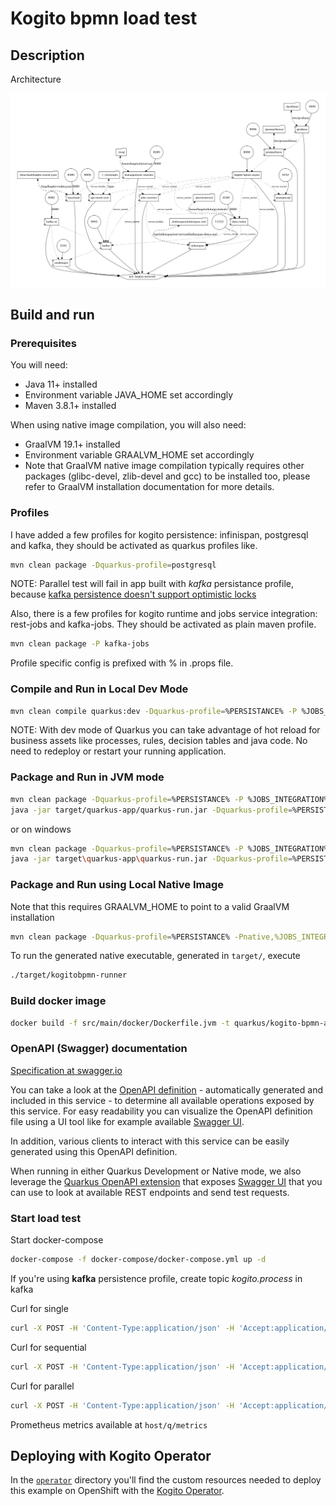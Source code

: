 # Kogito bpmn load test

## Description

Architecture

![docker-compose](docker-compose/docker-compose.png)

## Build and run

### Prerequisites

You will need:

- Java 11+ installed
- Environment variable JAVA_HOME set accordingly
- Maven 3.8.1+ installed

When using native image compilation, you will also need:

- GraalVM 19.1+ installed
- Environment variable GRAALVM_HOME set accordingly
- Note that GraalVM native image compilation typically requires other packages (glibc-devel, zlib-devel and gcc) to be installed too, please refer to GraalVM installation documentation for more details.

### Profiles

I have added a few profiles for kogito persistence: infinispan, postgresql and kafka, they should be activated as quarkus profiles like.

```sh
mvn clean package -Dquarkus-profile=postgresql
```
NOTE: Parallel test will fail in app built with *kafka* persistance profile, because [kafka persistence doesn't support optimistic locks](https://issues.redhat.com/browse/KOGITO-7229)

Also, there is a few profiles for kogito runtime and jobs service integration: rest-jobs and kafka-jobs. They should be activated as plain maven profile.

```sh
mvn clean package -P kafka-jobs
```

Profile specific config is prefixed with % in .props file.

### Compile and Run in Local Dev Mode

```sh
mvn clean compile quarkus:dev -Dquarkus-profile=%PERSISTANCE% -P %JOBS_INTEGRATION%
```

NOTE: With dev mode of Quarkus you can take advantage of hot reload for business assets like processes, rules, decision tables and java code. No need to redeploy or restart your running application.

### Package and Run in JVM mode

```sh
mvn clean package -Dquarkus-profile=%PERSISTANCE% -P %JOBS_INTEGRATION%
java -jar target/quarkus-app/quarkus-run.jar -Dquarkus-profile=%PERSISTANCE%
```

or on windows

```sh
mvn clean package -Dquarkus-profile=%PERSISTANCE% -P %JOBS_INTEGRATION%
java -jar target\quarkus-app\quarkus-run.jar -Dquarkus-profile=%PERSISTANCE% 
```

### Package and Run using Local Native Image

Note that this requires GRAALVM_HOME to point to a valid GraalVM installation

```sh
mvn clean package -Dquarkus-profile=%PERSISTANCE% -Pnative,%JOBS_INTEGRATION%
```

To run the generated native executable, generated in `target/`, execute

```sh
./target/kogitobpmn-runner
```

### Build docker image

```sh
docker build -f src/main/docker/Dockerfile.jvm -t quarkus/kogito-bpmn-async-jvm .
```

### OpenAPI (Swagger) documentation

[Specification at swagger.io](https://swagger.io/docs/specification/about/)

You can take a look at the [OpenAPI definition](http://localhost:8080/openapi?format=json) - automatically generated and included in this service - to determine all available operations exposed by this service. For easy readability you can visualize the OpenAPI definition file using a UI tool like for example available [Swagger UI](https://editor.swagger.io).

In addition, various clients to interact with this service can be easily generated using this OpenAPI definition.

When running in either Quarkus Development or Native mode, we also leverage the [Quarkus OpenAPI extension](https://quarkus.io/guides/openapi-swaggerui#use-swagger-ui-for-development) that exposes [Swagger UI](http://localhost:8080/swagger-ui/) that you can use to look at available REST endpoints and send test requests.


### Start load test

Start docker-compose

```sh
docker-compose -f docker-compose/docker-compose.yml up -d
```

If you're using **kafka** persistence profile, create topic *kogito.process* in kafka 

Curl for single

```sh
curl -X POST -H 'Content-Type:application/json' -H 'Accept:application/json' -d '{"username" : "test"}' http://localhost:8080/single
```

Curl for sequential

```sh
curl -X POST -H 'Content-Type:application/json' -H 'Accept:application/json' -d '{"username" : "test"}' http://localhost:8080/sequential
```

Curl for parallel

```sh
curl -X POST -H 'Content-Type:application/json' -H 'Accept:application/json' -d '{"username" : "test"}' http://localhost:8080/parallel
```

Prometheus metrics available at `host/q/metrics`

## Deploying with Kogito Operator

In the [`operator`](operator) directory you'll find the custom resources needed to deploy this example on OpenShift with the [Kogito Operator](https://docs.jboss.org/kogito/release/latest/html_single/#chap_kogito-deploying-on-openshift).
